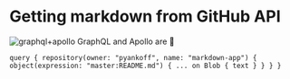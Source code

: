 # Getting markdown from GitHub API

![graphql+apollo](https://jslancer.com/wp-content/uploads/2017/08/GraphQL-Apollo.jpg)
GraphQL and Apollo are 💯

`
query {
    repository(owner: "pyankoff", name: "markdown-app") {
      object(expression: "master:README.md") {
        ... on Blob {
          text
        }
      }
    }
  }
`
